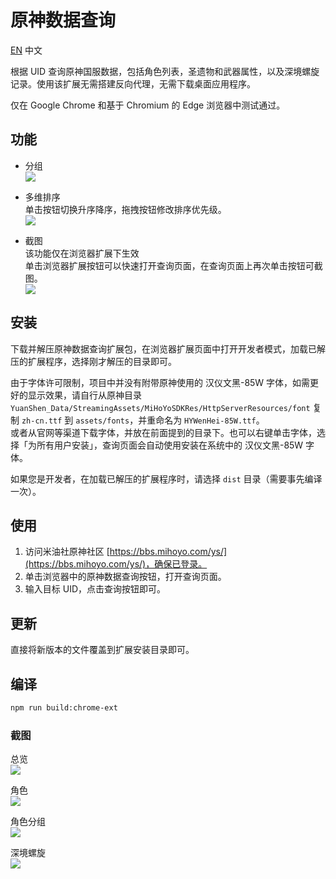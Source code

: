 原神数据查询
============
[EN](README.md)
中文

根据 UID 查询原神国服数据，包括角色列表，圣遗物和武器属性，以及深境螺旋记录。使用该扩展无需搭建反向代理，无需下载桌面应用程序。

仅在 Google Chrome 和基于 Chromium 的 Edge 浏览器中测试通过。


## 功能
* 分组  
  ![](screenshots/grouping.png)

* 多维排序  
  单击按钮切换升序降序，拖拽按钮修改排序优先级。  
  ![](screenshots/sorting.png)

* 截图  
  该功能仅在浏览器扩展下生效  
  单击浏览器扩展按钮可以快速打开查询页面，在查询页面上再次单击按钮可截图。  
  ![](screenshots/chrome-ext.png)


## 安装
下载并解压原神数据查询扩展包，在浏览器扩展页面中打开开发者模式，加载已解压的扩展程序，选择刚才解压的目录即可。

由于字体许可限制，项目中并没有附带原神使用的 汉仪文黑-85W 字体，如需更好的显示效果，请自行从原神目录 `YuanShen_Data/StreamingAssets/MiHoYoSDKRes/HttpServerResources/font` 复制 `zh-cn.ttf` 到 `assets/fonts`，并重命名为 `HYWenHei-85W.ttf`。  
或者从官网等渠道下载字体，并放在前面提到的目录下。也可以右键单击字体，选择「为所有用户安装」，查询页面会自动使用安装在系统中的 汉仪文黑-85W 字体。

如果您是开发者，在加载已解压的扩展程序时，请选择 `dist` 目录（需要事先编译一次）。


## 使用
1. 访问米油社原神社区 [https://bbs.mihoyo.com/ys/](https://bbs.mihoyo.com/ys/)，确保已登录。
2. 单击浏览器中的原神数据查询按钮，打开查询页面。
3. 输入目标 UID，点击查询按钮即可。


## 更新
直接将新版本的文件覆盖到扩展安装目录即可。


## 编译
``` sh
npm run build:chrome-ext
```


### 截图
总览  
![](screenshots/summary.jpg)  

角色  
![](screenshots/roles.jpg)  

角色分组  
![](screenshots/roles-grouped-by-rarity.jpg)  

深境螺旋  
![](screenshots/abyss.jpg)  
